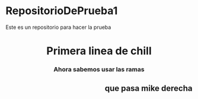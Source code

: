 # RepositorioDePrueba1
Este es un repositorio para hacer la prueba
<h1 align="center"> Primera linea de chill </h1>
<h3 align="center"> Ahora sabemos usar las ramas </h3>
<h2 align="Right"> que pasa mike derecha</h2>
